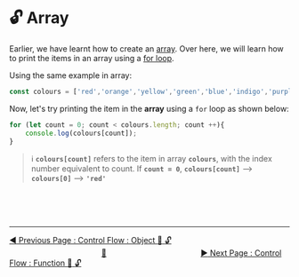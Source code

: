 # :unlock:  Array

Earlier, we have learnt how to create an [array](../basics-of-javascript/array.md). Over here, we will learn how to print the items in an array using a [for loop](loops/for-loop.md).

Using the same example in array:

```javascript
const colours = ['red','orange','yellow','green','blue','indigo','purple'];
```

Now, let's try printing the item in the **array** using a `for` loop as shown below:

```javascript
for (let count = 0; count < colours.length; count ++){
    console.log(colours[count]);
}
```

> :information_source:  **`colours[count]`** refers to the item in array **`colours`**, with the index number equivalent to count. If **`count = 0`**, **`colours[count]`** --&gt; **`colours[0]`** --&gt; **`'red'`**


<br><br><br>
<hr>

[:arrow_backward: Previous Page : Control Flow : Object :triangular_flag_on_post: :unlock: ](../object.md)  &nbsp;&nbsp;&nbsp;&nbsp;&nbsp;&nbsp;&nbsp;&nbsp;&nbsp;&nbsp;&nbsp;&nbsp;&nbsp;&nbsp;&nbsp;&nbsp;&nbsp;&nbsp;&nbsp;&nbsp;&nbsp;&nbsp;&nbsp;&nbsp;&nbsp;&nbsp;&nbsp;&nbsp;&nbsp;&nbsp;&nbsp;&nbsp;&nbsp;&nbsp;&nbsp;&nbsp;&nbsp;&nbsp;&nbsp;&nbsp;&nbsp;&nbsp;[:house_with_garden:](../../README.md)&nbsp;&nbsp;&nbsp;&nbsp;&nbsp;&nbsp;&nbsp;&nbsp;&nbsp;&nbsp;&nbsp;&nbsp;&nbsp;&nbsp;&nbsp;&nbsp;&nbsp;&nbsp;&nbsp;&nbsp;&nbsp;&nbsp;&nbsp;&nbsp;&nbsp;&nbsp;&nbsp;&nbsp;&nbsp;&nbsp;&nbsp;&nbsp;&nbsp;&nbsp;&nbsp;&nbsp;&nbsp;&nbsp;&nbsp;&nbsp;&nbsp;&nbsp;    [:arrow_forward: Next Page : Control Flow : Function :triangular_flag_on_post: :unlock: ](function.md)